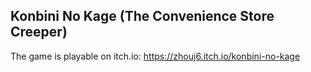 ## Konbini No Kage (The Convenience Store Creeper) ##
The game is playable on itch.io: https://zhouj6.itch.io/konbini-no-kage
